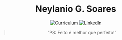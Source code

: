 <h1 align="center">
    Neylanio G. Soares
</h1>

<p align="center">
  <a href="https://my.indeed.com/p/neylanios-gik0yiv">
    <img alt="Curriculum" src="https://img.shields.io/static/v1?label=&message=Curriculo&color=gray">          
  </a>
  <a href="https://www.linkedin.com/in/neylanio-soares/">
    <img alt="LinkedIn" src="https://img.shields.io/static/v1?label=&message=LinkedIn&color=blue">          
  </a>
</p>
<blockquote align="center">“PS: Feito é melhor que perfeito!”</blockquote>

